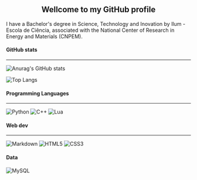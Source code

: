 <h2 align='center'> Wellcome to my GitHub profile </h2> 

I have a Bachelor's degree in Science, Technology and Inovation by Ilum - Escola de Ciência, associated with the National Center of Research in Energy and Materials (CNPEM).

<h4> GitHub stats </h4>

-----------------

![Anurag's GitHub stats](https://github-readme-stats.vercel.app/api?username=TiagoMarquesHxH&theme=nightowl&show_icons=true&include_all_commits=true)


![Top Langs](https://github-readme-stats-git-masterrstaa-rickstaa.vercel.app/api/top-langs/?username=TiagoMarquesHxH&bg_color=000&border_color=30A3DC&title_color=E94D5F&text_color=FFF)


<h4>Programming Languages</h4>

------------

![Python](https://img.shields.io/badge/python-3670A0?style=for-the-badge&logo=python&logoColor=ffdd54)  ![C++](https://img.shields.io/badge/C%2B%2B-00599C?style=for-the-badge&logo=c%2B%2B&logoColor=white)  ![Lua](https://img.shields.io/badge/Lua-2C2D72?style=for-the-badge&logo=lua&logoColor=white)


<h4> Web dev</h4>

--------------

![Markdown](https://img.shields.io/badge/Markdown-000?style=for-the-badge&logo=markdown)  ![HTML5](https://img.shields.io/badge/HTML5-E34F26?style=for-the-badge&logo=html5&logoColor=white)  ![CSS3](https://img.shields.io/badge/CSS3-1572B6?style=for-the-badge&logo=css3&logoColor=white)

<h4> Data </h4>

![MySQL](https://img.shields.io/badge/MySQL-00000F?style=for-the-badge&logo=mysql&logoColor=white)
